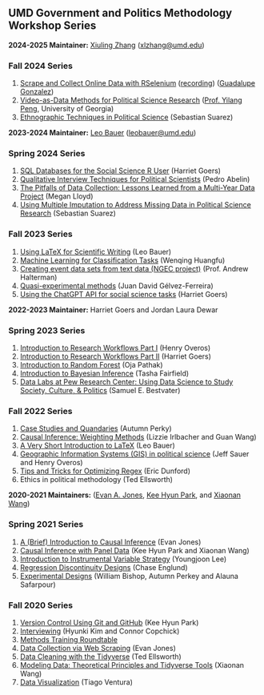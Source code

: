 ## UMD Government and Politics Methodology Workshop Series

__2024-2025 Maintainer:__ [Xiuling Zhang](https://github.com/xlzhang95) (xlzhang@umd.edu)
### Fall 2024 Series
1. [Scrape and Collect Online Data with RSelenium](https://github.com/guadag12/selenium-r-workshop) ([recording](https://umd.box.com/s/zeoo9y18f5n9wvfvi7wfa3x3y737ixbf)) ([Guadalupe Gonzalez](https://github.com/guadag12))
2. [Video-as-Data Methods for Political Science Research](https://github.com/gsa-gvpt/gvpt-methods/tree/8c1c41c7f7311c3d640a15ca468132dcaab7e4e4/videodata) ([Prof. Yilang Peng](https://github.com/yilangpeng), University of Georgia)
3. [Ethnographic Techniques in Political Science](https://github.com/gsa-gvpt/gvpt-methods/blob/master/PoliticalEthnography/README.MD) (Sebastian Suarez)

__2023-2024 Maintainer:__ [Leo Bauer](https://leo-bauer.com/) (leobauer@umd.edu)
### Spring 2024 Series
1. [SQL Databases for the Social Science R User](https://github.com/gsa-gvpt/gvpt-methods/tree/master/sqlforsocialsciences) (Harriet Goers)
2. [Qualitative Interview Techniques for Political Scientists](https://github.com/gsa-gvpt/gvpt-methods/tree/master/interviews_new) (Pedro Abelin)
3. [The Pitfalls of Data Collection: Lessons Learned from a Multi-Year Data Project](https://github.com/gsa-gvpt/gvpt-methods/tree/master/datacollection) (Megan Lloyd)
4. [Using Multiple Imputation to Address Missing Data in Political Science Research](https://github.com/gsa-gvpt/gvpt-methods/tree/master/multipleimputation) (Sebastian Suarez)
  
### Fall 2023 Series
1. [Using LaTeX for Scientific Writing](https://github.com/gsa-gvpt/gvpt-methods/tree/master/introLaTeX) (Leo Bauer)
2. [Machine Learning for Classification Tasks](https://github.com/gsa-gvpt/gvpt-methods/tree/master/knnclassification) (Wenqing Huangfu)
3. [Creating event data sets from text data (NGEC project)](https://github.com/gsa-gvpt/gvpt-methods/tree/master/eventdata) (Prof. Andrew Halterman)
4. [Quasi-experimental methods](https://github.com/gsa-gvpt/gvpt-methods/tree/master/quasiexperiments) (Juan David Gélvez-Ferreira)
5. [Using the ChatGPT API for social science tasks](https://github.com/gsa-gvpt/gvpt-methods/tree/master/usinggpt) (Harriet Goers)

__2022-2023 Maintainer:__  Harriet Goers and Jordan Laura Dewar 
### Spring 2023 Series
1. [Introduction to Research Workflows Part I](https://github.com/gsa-gvpt/gvpt-methods/tree/master/workflow1) (Henry Overos)
2. [Introduction to Research Workflows Part II](https://github.com/gsa-gvpt/gvpt-methods/tree/master/workflow2) (Harriet Goers)
3. [Introduction to Random Forest](https://github.com/gsa-gvpt/gvpt-methods/tree/master/randomforest) (Oja Pathak)
4. [Introduction to Bayesian Inference](https://github.com/gsa-gvpt/gvpt-methods/tree/master/bayesianinference) (Tasha Fairfield)
5. [Data Labs at Pew Research Center: Using Data Science to Study Society, Culture, & Politics](https://github.com/gsa-gvpt/gvpt-methods/tree/master/pew) (Samuel E. Bestvater)

### Fall 2022 Series
1. [Case Studies and Quandaries](https://github.com/gsa-gvpt/gvpt-methods/tree/master/casestudies) (Autumn Perky)
2. [Causal Inference: Weighting Methods](https://github.com/gsa-gvpt/gvpt-methods/tree/master/weighting) (Lizzie Irlbacher and Guan Wang)
3. [A Very Short Introduction to LaTeX](https://github.com/gsa-gvpt/gvpt-methods/tree/master/introLaTeX) (Leo Bauer)
4. [Geographic Information Systems (GIS) in political science](https://github.com/gsa-gvpt/gvpt-methods/tree/master/introgis) (Jeff Sauer and Henry Overos)
5. [Tips and Tricks for Optimizing Regex](https://github.com/gsa-gvpt/gvpt-methods/tree/master/regex) (Eric Dunford)
6. Ethics in political methodology (Ted Ellsworth)

__2020-2021 Maintainers:__ ([Evan A. Jones](https://github.com/EandrewJones), [Kee Hyun Park](https://github.com/keehyunpark), and [Xiaonan Wang](https://github.com/Xiaonan21))

### Spring 2021 Series

1. [A (Brief) Introduction to Causal Inference](https://github.com/gsa-gvpt/gvpt-methods/tree/master/CI_intro) (Evan Jones)
2. [Causal Inference with Panel Data](https://github.com/gsa-gvpt/gvpt-methods/tree/master/paneldata) (Kee Hyun Park and Xiaonan Wang)
3. [Introduction to Instrumental Variable Strategy](https://github.com/gsa-gvpt/gvpt-methods/tree/master/instrumentalvariables) (Youngjoon Lee)
4. [Regression Discontinuity Designs](https://github.com/gsa-gvpt/gvpt-methods/tree/master/regressiondiscontinuity) (Chase Englund)
5. [Experimental Designs](https://github.com/gsa-gvpt/gvpt-methods/tree/master/experiments) (William Bishop, Autumn Perkey and Alauna Safarpour)

### Fall 2020 Series

1. [Version Control Using Git and GitHub](https://github.com/EandrewJones/gvpt-methods/tree/master/versioncontrol) (Kee Hyun Park)
2. [Interviewing](https://github.com/gsa-gvpt/gvpt-methods/tree/master/interviews/) (Hyunki Kim and Connor Copchick)
3. [Methods Training Roundtable](https://github.com/gsa-gvpt/gvpt-methods/tree/master/roundtable/)
4. [Data Collection via Web Scraping](https://github.com/gsa-gvpt/gvpt-methods/tree/master/webscraping) (Evan Jones)
5. [Data Cleaning with the Tidyverse](https://github.com/gsa-gvpt/gvpt-methods/tree/master/datacleaning) (Ted Ellsworth)
6. [Modeling Data: Theoretical Principles and Tidyverse Tools](https://github.com/gsa-gvpt/gvpt-methods/tree/master/modeling) (Xiaonan Wang)
7. [Data Visualization](https://github.com/gsa-gvpt/gvpt-methods/tree/master/datavisualization) (Tiago Ventura)

